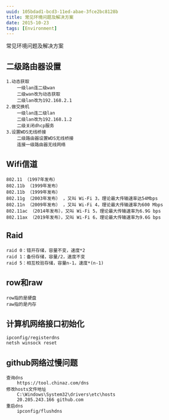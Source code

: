 ```yaml
---
uuid: 105bdad1-bcd3-11ed-abae-3fce2bc8128b
title: 常见环境问题及解决方案
date: 2015-10-23
tags: [Environment]
---
```


常见环境问题及解决方案

<!--more-->

## 二级路由器设置

```
1.动态获取
    一级lan连二级wan
    二级wan改为动态获取
    二级lan改为192.168.2.1
2.做交换机
    一级lan连二级lan
    二级lan改为192.168.1.2
    二级关闭dhcp服务
3.设置WDS无线桥接
    二级路由器设置WDS无线桥接
    连接一级路由器无线网络
```

## Wifi信道

```
802.11 （1997年发布）
802.11b （1999年发布）
802.11b （1999年发布）
802.11g （2003年发布） ，又叫 Wi-Fi 3，理论最大传输速率达54Mbps
802.11n （2009年发布） ，又叫 Wi-Fi 4，理论最大传输速率为600 Mbps
802.11ac （2014年发布），又叫 Wi-Fi 5，理论最大传输速率为6.9G bps
802.11ax （2019年发布），又叫 Wi-Fi 6，理论最大传输速率为9.6G bps
```

## Raid

```
raid 0：错开存储，容量不变，速度*2
raid 1：备份存储，容量/2，速度不变
raid 5：相互校验存储，容量n-1，速度*(n-1)
```

## row和raw

```
row指的是硬盘
raw指的是内存
```

## 计算机网络接口初始化

```
ipconfig/registerdns
netsh winsock reset
```

## github网络过慢问题

```
查询dns
    https://tool.chinaz.com/dns
修改hosts文件地址
    C:\Windows\System32\drivers\etc\hosts
    20.205.243.166 github.com
重启dns
    ipconfig/flushdns
```